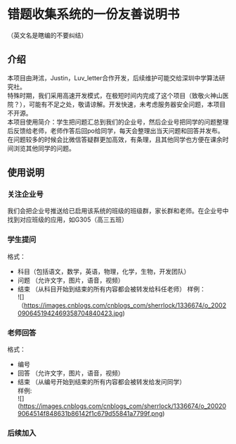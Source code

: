 # 错题收集系统的一份友善说明书
（英文名是瞎编的不要纠结）
## 介绍
本项目由溡沭，Justin，Luv_letter合作开发，后续维护可能交给深圳中学算法研究社。  
特殊时期，我们采用高速开发模式，在极短时间内完成了这个项目（致敬火神山医院？），可能有不足之处，敬请谅解。开发快速，未考虑服务器安全问题，本项目不开源。   
本项目使用简介：学生把问题汇总到我们的企业号，然后企业号把同学的问题整理后反馈给老师，老师作答后回po给同学，每天会整理出当天问题和回答并发布。
在问题较多的时候会比微信答疑群更加高效，有条理，且其他同学也方便在课余时间浏览其他同学的问题。
## 使用说明
### 关注企业号
我们会把企业号推送给已启用该系统的班级的班级群，家长群和老师。在企业号中找到对应班级的应用，如G305（高三五班）
### 学生提问
格式：  
* 科目（包括语文，数学，英语，物理，化学，生物，开发团队）  
* 问题 （允许文字，图片，语音，视频）
* 结束 （从科目开始到结束的所有内容都会被转发给科任老师）
样例：  
![]（https://images.cnblogs.com/cnblogs_com/sherrlock/1336674/o_20020906451942469358704840423.jpg)
### 老师回答
格式：
* 编号
* 回答 （允许文字，图片，语音，视频）
* 结束 （从编号开始到结束的所有内容都会被转发给发问同学）  
样例:  
![] (https://images.cnblogs.com/cnblogs_com/sherrlock/1336674/o_200209064514f848631b86142f1c679d55841a7799f.png)
### 后续加入
